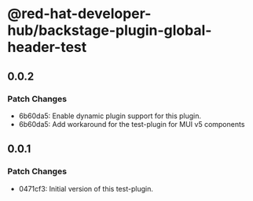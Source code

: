 # @red-hat-developer-hub/backstage-plugin-global-header-test

## 0.0.2

### Patch Changes

- 6b60da5: Enable dynamic plugin support for this plugin.
- 6b60da5: Add workaround for the test-plugin for MUI v5 components

## 0.0.1

### Patch Changes

- 0471cf3: Initial version of this test-plugin.
